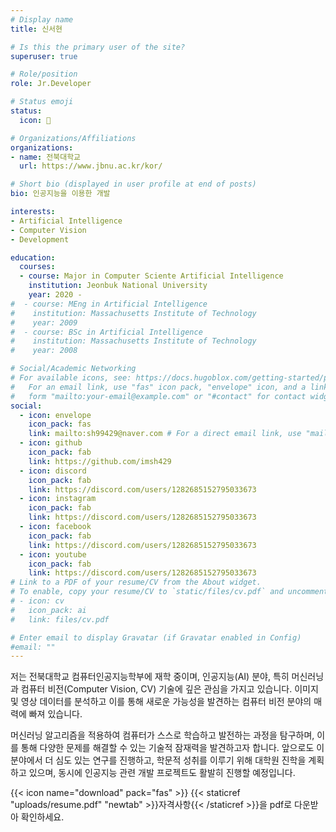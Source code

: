 ```yaml
---
# Display name
title: 신서현

# Is this the primary user of the site?
superuser: true

# Role/position
role: Jr.Developer

# Status emoji
status:
  icon: 🐰

# Organizations/Affiliations
organizations:
- name: 전북대학교
  url: https://www.jbnu.ac.kr/kor/

# Short bio (displayed in user profile at end of posts)
bio: 인공지능을 이용한 개발

interests:
- Artificial Intelligence
- Computer Vision
- Development

education:
  courses:
  - course: Major in Computer Sciente Artificial Intelligence
    institution: Jeonbuk National University
    year: 2020 - 
#  - course: MEng in Artificial Intelligence
#    institution: Massachusetts Institute of Technology
#    year: 2009
#  - course: BSc in Artificial Intelligence
#    institution: Massachusetts Institute of Technology
#    year: 2008

# Social/Academic Networking
# For available icons, see: https://docs.hugoblox.com/getting-started/page-builder/#icons
#   For an email link, use "fas" icon pack, "envelope" icon, and a link in the
#   form "mailto:your-email@example.com" or "#contact" for contact widget.
social:
  - icon: envelope
    icon_pack: fas
    link: mailto:sh99429@naver.com # For a direct email link, use "mailto:test@example.org".
  - icon: github
    icon_pack: fab
    link: https://github.com/imsh429
  - icon: discord
    icon_pack: fab
    link: https://discord.com/users/1282685152795033673
  - icon: instagram
    icon_pack: fab
    link: https://discord.com/users/1282685152795033673
  - icon: facebook
    icon_pack: fab
    link: https://discord.com/users/1282685152795033673
  - icon: youtube
    icon_pack: fab
    link: https://discord.com/users/1282685152795033673
# Link to a PDF of your resume/CV from the About widget.
# To enable, copy your resume/CV to `static/files/cv.pdf` and uncomment the lines below.
# - icon: cv
#   icon_pack: ai
#   link: files/cv.pdf

# Enter email to display Gravatar (if Gravatar enabled in Config)
#email: ""
---
```

 
저는 전북대학교 컴퓨터인공지능학부에 재학 중이며, 인공지능(AI) 분야, 특히 머신러닝과 컴퓨터 비전(Computer Vision, CV) 기술에 깊은 관심을 가지고 있습니다. 이미지 및 영상 데이터를 분석하고 이를 통해 새로운 가능성을 발견하는 컴퓨터 비전 분야의 매력에 빠져 있습니다.

머신러닝 알고리즘을 적용하여 컴퓨터가 스스로 학습하고 발전하는 과정을 탐구하며, 이를 통해 다양한 문제를 해결할 수 있는 기술적 잠재력을 발견하고자 합니다. 앞으로도 이 분야에서 더 심도 있는 연구를 진행하고, 학문적 성취를 이루기 위해 대학원 진학을 계획하고 있으며, 동시에 인공지능 관련 개발 프로젝트도 활발히 진행할 예정입니다.

{{< icon name="download" pack="fas" >}} {{< staticref "uploads/resume.pdf" "newtab" >}}자격사항{{< /staticref >}}을 pdf로 다운받아 확인하세요.
